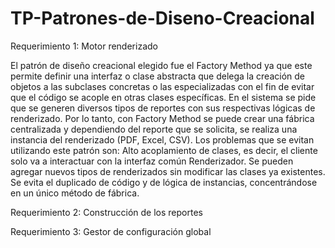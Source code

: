 # TP-Patrones-de-Diseno-Creacional

Requerimiento 1: Motor renderizado

El patrón de diseño creacional elegido fue el Factory Method ya que este permite definir una interfaz o clase abstracta que delega la creación de objetos a las subclases concretas o las especializadas con el fin de evitar que el código se acople en otras clases específicas.
En el sistema se pide que se generen diversos tipos de reportes con sus respectivas lógicas de renderizado. Por lo tanto, con Factory Method se puede crear una fábrica centralizada y dependiendo del reporte que se solicita, se realiza una instancia del renderizado (PDF, Excel, CSV).
Los problemas que se evitan utilizando este patrón son:
Alto acoplamiento de clases, es decir, el cliente solo va a interactuar con la interfaz común Renderizador.
Se pueden agregar nuevos tipos de renderizados sin modificar las clases ya existentes.
Se evita el duplicado de código y de lógica de instancias, concentrándose en un único método de fábrica.

Requerimiento 2: Construcción de los reportes


Requerimiento 3: Gestor de configuración global

